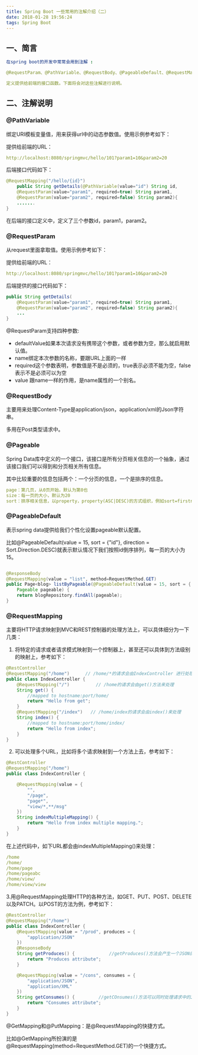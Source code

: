 ```yaml
---
title: Spring Boot 一些常用的注解介绍（二）
date: 2018-01-28 19:56:24
tags: Spring Boot
---
```

## 一、简言
```yaml
在spring boot的开发中常常会用到注解 :

@RequestParam、@PathVariable、@RequestBody、@PageableDefault、@RequestMapping、@GetMapping 和 @PostMapping

定义提供给前端的接口函数。下面将会对这些注解进行说明。
```

## 二、注解说明
### @PathVariable
绑定URI模板变量值，用来获得url中的动态参数值。使用示例参考如下：

提供给前端的URL：
```yaml
http://localhost:8080/springmvc/hello/101?param1=10&param2=20 
```
后端接口代码如下：
```java
@RequestMapping("/hello/{id}")
    public String getDetails(@PathVariable(value="id") String id,
    @RequestParam(value="param1", required=true) String param1,
    @RequestParam(value="param2", required=false) String param2){
    .......
}
```
在后端的接口定义中，定义了三个参数id，param1，param2。

### @RequestParam
从request里面拿取值。使用示例参考如下：

提供给前端的URL：
```yaml
http://localhost:8080/springmvc/hello/101?param1=10&param2=20
```
后端提供的接口代码如下：
```java
public String getDetails(
    @RequestParam(value="param1", required=true) String param1,
    @RequestParam(value="param2", required=false) String param2){
    ...
}
```
@RequestParam支持四种参数:

- defaultValue如果本次请求没有携带这个参数，或者参数为空，那么就启用默认值。
- name绑定本次参数的名称，要跟URL上面的一样
- required这个参数表明，参数值是不是必须的，true表示必须不能为空，false表示不是必须可以为空
- value 跟name一样的作用，是name属性的一个别名。

### @RequestBody 

主要用来处理Content-Type是application/json，application/xml的Json字符串。

多用在Post类型请求中。

### @Pageable

Spring Data库中定义的一个接口，该接口是所有分页相关信息的一个抽象，通过该接口我们可以得到和分页相关所有信息。

其中比较重要的信息包括两个：一个分页的信息，一个是排序的信息。

```yaml
page：第几页，从0页开始，默认为第0也
size：每一页的大小，默认为20
sort：排序相关信息，以property，property(ASC|DESC)的方式组织，例如sort=firstname&sort=lastname，desc表示
```

### @PageableDefault

表示spring data提供给我们个性化设置pageable默认配置。

比如@PageableDefault(value = 15, sort = {"id"}, direction = Sort.Direction.DESC)就表示默认情况下我们按照id倒序排列，每一页的大小为15。

```java

@ResponseBody
@RequestMapping(value = "list", method=RequestMethod.GET)
public Page<blog> listByPageable(@PageableDefault(value = 15, sort = { "id" }, direction = Sort.Direction.DESC) 
    Pageable pageable) {
    return blogRepository.findAll(pageable);
}
```

### @RequestMapping 

主要将HTTP请求映射到MVC和REST控制器的处理方法上，可以具体细分为一下几类：

1. 将特定的请求或者请求模式映射到一个控制器上，甚至还可以具体到方法级别的映射上，参考如下：

```java
@RestController
@RequestMapping("/home")      // /home/*的请求会由IndexController 进行处理
public class IndexController {
    @RequestMapping("/")          // /home的请求会由get()方法来处理
    String get() {
        //mapped to hostname:port/home/
        return "Hello from get";
    }
    @RequestMapping("/index")   // /home/index的请求会由index()来处理
    String index() {
        //mapped to hostname:port/home/index/
        return "Hello from index";
    }
}
```

2. 可以处理多个URL，比如将多个请求映射到一个方法上去，参考如下：

```java
@RestController
@RequestMapping("/home")
public class IndexController {

    @RequestMapping(value = {
        "",
        "/page",
        "page*",
        "view/*,**/msg"
    })
    String indexMultipleMapping() {
        return "Hello from index multiple mapping.";
    }
}
```

在上述代码中，如下URL都会由indexMultipleMapping()来处理：

```yaml
/home
/home/
/home/page
/home/pageabc
/home/view/
/home/view/view
```
3.用@RequestMapping处理HTTP的各种方法，如GET、PUT、POST、DELETE以及PATCH。以POST的方法为例，参考如下：

```java
@RestController
@RequestMapping("/home")
public class IndexController {
    @RequestMapping(value = "/prod", produces = {
        "application/JSON"
    })
    @ResponseBody
    String getProduces() {             //getProduces()方法会产生一个JSON的响应
        return "Produces attribute";
    }

    @RequestMapping(value = "/cons", consumes = {
        "application/JSON",
        "application/XML"
    })
    String getConsumes() {         //getCOnsumes()方法可以同时处理请求中的JSON和XML内容
        return "Consumes attribute";
    }
}
```
@GetMapping和@PutMapping：是@RequestMapping的快捷方式。

比如@GetMapping所扮演的是@RequestMapping(method=RequestMethod.GET)的一个快捷方式。